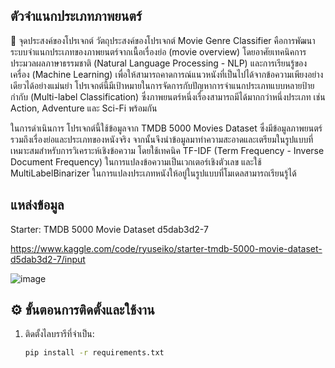 ## ตัวจำแนกประเภทภาพยนตร์

 🎯 จุดประสงค์ของโปรเจกต์
วัตถุประสงค์ของโปรเจกต์ Movie Genre Classifier คือการพัฒนาระบบจำแนกประเภทของภาพยนตร์จากเนื้อเรื่องย่อ (movie overview) โดยอาศัยเทคนิคการประมวลผลภาษาธรรมชาติ (Natural Language Processing - NLP) และการเรียนรู้ของเครื่อง (Machine Learning) เพื่อให้สามารถคาดการณ์แนวหนังที่เป็นไปได้จากข้อความเพียงอย่างเดียวได้อย่างแม่นยำ โปรเจกต์นี้มีเป้าหมายในการจัดการกับปัญหาการจำแนกประเภทแบบหลายป้ายกำกับ (Multi-label Classification) ซึ่งภาพยนตร์หนึ่งเรื่องสามารถมีได้มากกว่าหนึ่งประเภท เช่น Action, Adventure และ Sci-Fi พร้อมกัน

ในการดำเนินการ โปรเจกต์นี้ใช้ข้อมูลจาก TMDB 5000 Movies Dataset ซึ่งมีข้อมูลภาพยนตร์รวมถึงเรื่องย่อและประเภทของหนังจริง จากนั้นจึงนำข้อมูลมาทำความสะอาดและเตรียมในรูปแบบที่เหมาะสมสำหรับการวิเคราะห์เชิงข้อความ โดยใช้เทคนิค TF-IDF (Term Frequency - Inverse Document Frequency) ในการแปลงข้อความเป็นเวกเตอร์เชิงตัวเลข และใช้ MultiLabelBinarizer ในการแปลงประเภทหนังให้อยู่ในรูปแบบที่โมเดลสามารถเรียนรู้ได้

## แหล่งข้อมูล 
Starter: TMDB 5000 Movie Dataset d5dab3d2-7

https://www.kaggle.com/code/ryuseiko/starter-tmdb-5000-movie-dataset-d5dab3d2-7/input

![image](https://github.com/user-attachments/assets/8a983978-cb4e-44fb-a004-e7abdcce3db8)

## ⚙️ ขั้นตอนการติดตั้งและใช้งาน

1. ติดตั้งไลบรารีที่จำเป็น:
   ```bash
   pip install -r requirements.txt
